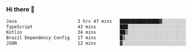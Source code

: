 ### Hi there 👋

<!--START_SECTION:waka-->

```txt
Java                       3 hrs 47 mins   ███████████████▓░░░░░░░░░   62.97 %
TypeScript                 43 mins         ███░░░░░░░░░░░░░░░░░░░░░░   12.12 %
Kotlin                     34 mins         ██▒░░░░░░░░░░░░░░░░░░░░░░   09.51 %
Brazil Dependency Config   17 mins         █▒░░░░░░░░░░░░░░░░░░░░░░░   04.71 %
JSON                       12 mins         ▓░░░░░░░░░░░░░░░░░░░░░░░░   03.33 %
```

<!--END_SECTION:waka-->

<!--
**jerry-shao/jerry-shao** is a ✨ _special_ ✨ repository because its `README.md` (this file) appears on your GitHub profile.

Here are some ideas to get you started:

- 🔭 I’m currently working on ...
- 🌱 I’m currently learning ...
- 👯 I’m looking to collaborate on ...
- 🤔 I’m looking for help with ...
- 💬 Ask me about ...
- 📫 How to reach me: ...
- 😄 Pronouns: ...
- ⚡ Fun fact: ...
-->
